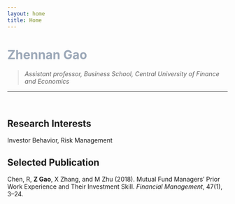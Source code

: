 ```yaml
---
layout: home
title: Home
---
```



# <font style="color: rgb(156,168,184)"> Zhennan Gao</font>
>*Assistant professor, Business School, Central University of Finance and Economics*
   

---

   
<br/>
   
## **Research Interests**

Investor Behavior, Risk Management

## **Selected Publication**
Chen, R, **Z Gao**, X Zhang, and M Zhu (2018). Mutual Fund Managers’ Prior Work Experience and Their Investment Skill. *Financial Management*, 47(1), 3–24.




